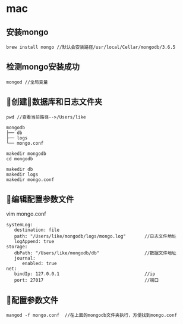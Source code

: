 # mac 
## 安装mongo
```
brew install mongo //默认会安装路径/usr/local/Cellar/mongodb/3.6.5
```
## 检测mongo安装成功
```
mongod //全局变量
```
## 创建数据库和日志文件夹
```
pwd //查看当前路径-->/Users/like

mongodb
├── db
├── logs
└── mongo.conf

makedir mongodb
cd mongodb

makedir db
makedir logs
makedir mongo.conf
```
## 编辑配置参数文件
vim mongo.conf
```
systemLog:
   destination: file
   path: "/Users/like/mongodb/logs/mongo.log"       //日志文件地址
   logAppend: true
storage:
   dbPath: "/Users/like/mongodb/db"                 //数据文件地址
   journal:
      enabled: true
net:
   bindIp: 127.0.0.1                                //ip
   port: 27017                                      //端口
```
## 配置参数文件
```
mangod -f mongo.conf  //在上面的mongodb文件夹执行，方便找到mongo.conf
```